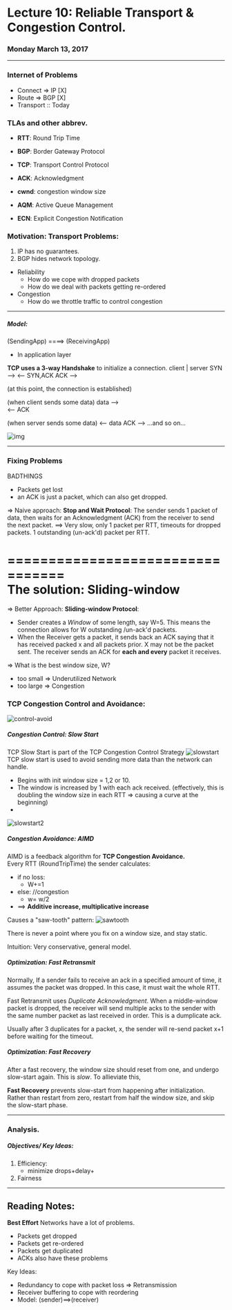# Lecture 10: Reliable Transport & Congestion Control.
### Monday March 13, 2017
-------------------------------------
### Internet of Problems
- Connect => IP [X]
- Route => BGP [X]
- Transport :: Today


### TLAs and other abbrev.
- **RTT**: Round Trip Time
- **BGP**: Border Gateway Protocol
- **TCP**: Transport Control Protocol
- **ACK**: Acknowledgment
- **cwnd**: congestion window size

- **AQM**: Active Queue Management
- **ECN**: Explicit Congestion Notification

### Motivation: Transport Problems:
1. IP has no guarantees.
2. BGP hides network topology.
- Reliability
    - How do we cope with dropped packets
    - How do we deal with packets getting re-ordered
- Congestion
    - How do we throttle traffic to control congestion

-----------------
##### Model:
(SendingApp) ====> (ReceivingApp)
- In application layer

**TCP uses a 3-way Handshake** to initialize a connection.
client    |     server
SYN      -->
        <--    SYN,ACK
ACK      -->

(at this point, the connection is established)

(when client sends some data)
data     -->   
        <--    ACK

(when server sends some data)
        <--    data
ACK      -->
...and so on...

![img](./img/window_protocol.png)

----------------------
### Fixing Problems
BADTHINGS
- Packets get lost
- an ACK is just a packet, which can also get dropped.      


=> Naive approach: **Stop and Wait Protocol**: The sender sends 1 packet of data, then waits for an Acknowledgment (ACK) from the receiver to send the next packet.
==> Very slow, only 1 packet per RTT, timeouts for dropped packets. 1 outstanding (un-ack'd) packet per RTT.   

=================================      
The solution: Sliding-window   
=================================    

=> Better Approach: **Sliding-window Protocol**:
- Sender creates a _Window_ of some length, say W=5. This means the connection allows for W outstanding /un-ack'd packets.
- When the Receiver gets a packet, it sends back an ACK saying that it has received packed x and all packets prior. X may not be the packet sent. The receiver sends an ACK for **each and every** packet it receives.   

=> What is the best window size, W?
- too small => Underutilized Network
- too large => Congestion



### TCP Congestion Control and Avoidance:
![control-avoid](./img/control-avoid.png)

##### Congestion Control: Slow Start
TCP Slow Start is part of the TCP Congestion Control Strategy
![slowstart](./img/slowstart.jpg)
TCP slow start is used to avoid sending more data than the network can handle.
- Begins with init window size = 1,2 or 10.
- The window is increased by 1 with each ack received. (effectively, this is doubling the window size in each RTT => causing a curve at the beginning)
-

![slowstart2](./img/slowstart2.png)
##### Congestion Avoidance: AIMD
AIMD is a feedback algorithm for **TCP Congestion Avoidance.**     
Every RTT (RoundTripTime) the sender calculates:
- if no loss:
    - W+=1
- else: //congestion
    - w= w/2
- ==> **Additive increase, multiplicative increase**

Causes a "saw-tooth" pattern:
![sawtooth](./img/sawtooth.png)

There is never a point where you fix on a window size, and stay static.   

Intuition: Very conservative, general model.    

##### Optimization: Fast Retransmit
Normally, If a sender fails to receive an ack in a specified amount of time, it assumes the packet was dropped. In this case, it must wait the whole RTT.

Fast Retransmit uses _Duplicate Acknowledgment_. When a middle-window packet is dropped, the receiver will send multiple acks to the sender with the same number packet as last received in order. This is a dumplicate ack.

Usually after 3 duplicates for a packet, x, the sender will re-send packet x+1 before waiting for the timeout.

##### Optimization: Fast Recovery
After a fast recovery, the window size should reset from one, and undergo slow-start again. This is _slow_. To allieviate this,

**Fast Recovery** prevents slow-start from happening after initialization. Rather than restart from zero, restart from half the window size, and skip the slow-start phase.

--------------------------
### Analysis.
##### Objectives/ Key Ideas:
1. Efficiency:
    - minimize drops+delay+
2. Fairness

-------------------------------
## Reading Notes:
**Best Effort** Networks have a lot of problems.
- Packets get dropped
- Packets get re-ordered
- Packets get duplicated
- ACKs also have these problems

Key Ideas:
- Redundancy to cope with packet loss => Retransmission
- Receiver buffering to cope with reordering
- Model: (sender)==>(receiver)
